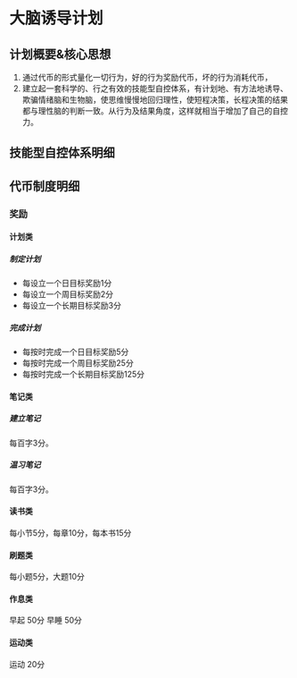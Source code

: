 # 大脑诱导计划
## 计划概要&核心思想
1. 通过代币的形式量化一切行为，好的行为奖励代币，坏的行为消耗代币，
2. 建立起一套科学的、行之有效的技能型自控体系，有计划地、有方法地诱导、欺骗情绪脑和生物脑，使思维慢慢地回归理性，使短程决策，长程决策的结果都与理性脑的判断一致。从行为及结果角度，这样就相当于增加了自己的自控力。

## 技能型自控体系明细

## 代币制度明细
### 奖励
#### 计划类
##### 制定计划
- 每设立一个日目标奖励1分
- 每设立一个周目标奖励2分
- 每设立一个长期目标奖励3分

##### 完成计划
- 每按时完成一个日目标奖励5分
- 每按时完成一个周目标奖励25分
- 每按时完成一个长期目标奖励125分
 

#### 笔记类
##### 建立笔记
每百字3分。
##### 温习笔记
每百字3分。

#### 读书类
每小节5分，每章10分，每本书15分

#### 刷题类
每小题5分，大题10分

#### 作息类
早起 50分
早睡 50分

#### 运动类
运动 20分

#### 